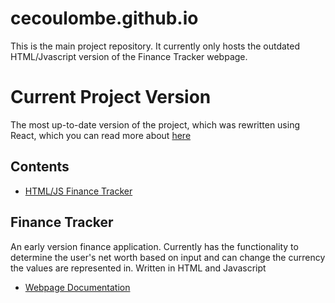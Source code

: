 # cecoulombe.github.io

This is the main project repository. It currently only hosts the outdated HTML/Jvascript version of the Finance Tracker webpage.

# Current Project Version
The most up-to-date version of the project, which was rewritten using React, which you can read more about [here](https://github.com/cecoulombe/FinanceTracker/README.md)

## Contents
- [HTML/JS Finance Tracker](#FinanceTracker)

## Finance Tracker
An early version finance application. Currently has the functionality to determine the user's net worth based on input and can change the currency the values are represented in. Written in HTML and Javascript
-  [Webpage Documentation](./FinanceTracker/README-site.md)
